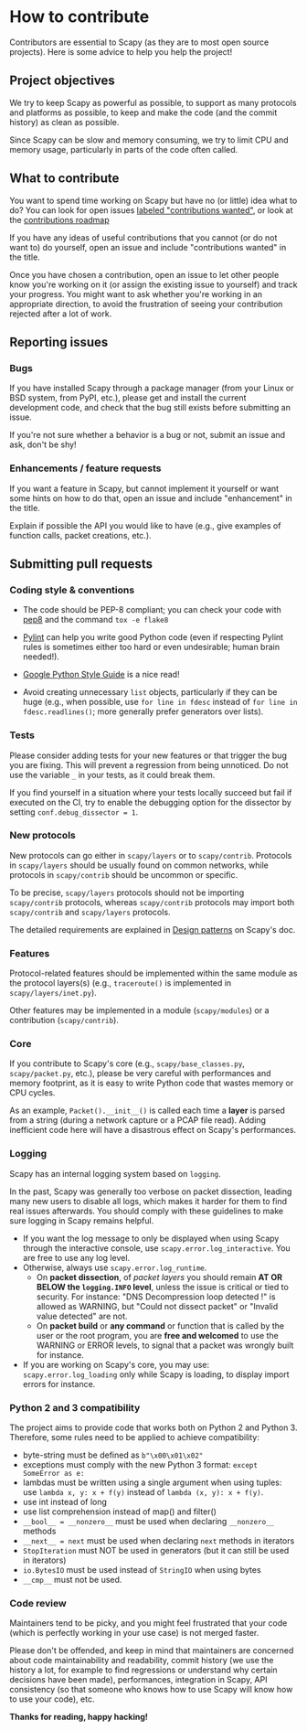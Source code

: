 # How to contribute

Contributors are essential to Scapy (as they are to most open source
projects). Here is some advice to help you help the project!

## Project objectives

We try to keep Scapy as powerful as possible, to support as many
protocols and platforms as possible, to keep and make the code (and
the commit history) as clean as possible.

Since Scapy can be slow and memory consuming, we try to limit CPU and
memory usage, particularly in parts of the code often called.

## What to contribute

You want to spend time working on Scapy but have no (or little)
idea what to do? You can look for open issues
[labeled "contributions wanted"](https://github.com/secdev/scapy/labels/contributions%20wanted), or look at the [contributions roadmap](https://github.com/secdev/scapy/issues/399)

If you have any ideas of useful contributions that you cannot (or do
not want to) do yourself, open an issue and include
"contributions wanted" in the title.

Once you have chosen a contribution, open an issue to let other people
know you're working on it (or assign the existing issue to yourself)
and track your progress. You might want to ask whether you're working
in an appropriate direction, to avoid the frustration of seeing your
contribution rejected after a lot of work.

## Reporting issues

### Bugs

If you have installed Scapy through a package manager (from your Linux
or BSD system, from PyPI, etc.), please get and install the current
development code, and check that the bug still exists before
submitting an issue.

If you're not sure whether a behavior is a bug or not, submit an issue
and ask, don't be shy!

### Enhancements / feature requests

If you want a feature in Scapy, but cannot implement it yourself or
want some hints on how to do that, open an issue and include
"enhancement" in the title.

Explain if possible the API you would like to have (e.g., give examples
of function calls, packet creations, etc.).

## Submitting pull requests

### Coding style & conventions

-   The code should be PEP-8 compliant; you can check your code with
    [pep8](https://pypi.python.org/pypi/pep8) and the command `tox -e flake8`

-   [Pylint](http://www.pylint.org/) can help you write good Python
    code (even if respecting Pylint rules is sometimes either too hard
    or even undesirable; human brain needed!).

-   [Google Python Style Guide](https://google.github.io/styleguide/pyguide.html)
    is a nice read!

-   Avoid creating unnecessary `list` objects, particularly if they
    can be huge (e.g., when possible, use `for line in fdesc` instead of
    `for line in fdesc.readlines()`; more generally prefer generators over
    lists).

### Tests

Please consider adding tests for your new features or that trigger the
bug you are fixing. This will prevent a regression from being
unnoticed. Do not use the variable `_`  in your tests, as it could break them.

If you find yourself in a situation where your tests locally succeed  but 
fail if executed on the CI, try to enable the debugging option for the 
dissector by setting `conf.debug_dissector = 1`.

### New protocols

New protocols can go either in `scapy/layers` or to
`scapy/contrib`. Protocols in `scapy/layers` should be usually found
on common networks, while protocols in `scapy/contrib` should be
uncommon or specific.

To be precise, `scapy/layers` protocols should not be importing `scapy/contrib`
protocols, whereas `scapy/contrib` protocols may import both `scapy/contrib` and
`scapy/layers` protocols.

The detailed requirements are explained in [Design patterns](https://scapy.readthedocs.io/en/latest/build_dissect.html#design-patterns) on Scapy's doc.

### Features

Protocol-related features should be implemented within the same module
as the protocol layers(s) (e.g., `traceroute()` is implemented in
`scapy/layers/inet.py`).

Other features may be implemented in a module (`scapy/modules`) or a
contribution (`scapy/contrib`).

### Core

If you contribute to Scapy's core (e.g., `scapy/base_classes.py`,
`scapy/packet.py`, etc.), please be very careful with performances and
memory footprint, as it is easy to write Python code that wastes
memory or CPU cycles.

As an example, `Packet().__init__()` is called each time a **layer** is
parsed from a string (during a network capture or a PCAP file
read). Adding inefficient code here will have a disastrous effect on
Scapy's performances.

### Logging

Scapy has an internal logging system based on `logging`.

In the past, Scapy was generally too verbose on packet dissection,
leading many new users to disable all logs, which makes it harder for them
to find real issues afterwards. You should comply with these guidelines to
make sure logging in Scapy remains helpful.

-  If you want the log message to only be displayed when using Scapy through
   the interactive console, use `scapy.error.log_interactive`. You are free to
   use any log level.
-  Otherwise, always use `scapy.error.log_runtime`.
   -  On **packet dissection**, of *packet layers*
      you should remain **AT OR BELOW the `logging.INFO` level**, unless the
      issue is critical or tied to security.
      For instance: "DNS Decompression loop detected !" is allowed as WARNING,
      but "Could not dissect packet" or "Invalid value detected" are not.
   -  On **packet build** or **any command** or function that is called by the
      user or the root program, you are **free and welcomed** to use the WARNING
      or ERROR levels, to signal that a packet was wrongly built for instance.
-  If you are working on Scapy's core, you may use: `scapy.error.log_loading`
   only while Scapy is loading, to display import errors for instance.


### Python 2 and 3 compatibility

The project aims to provide code that works both on Python 2 and Python 3. Therefore, some rules need to be applied to achieve compatibility:

-   byte-string must be defined as `b"\x00\x01\x02"`
-   exceptions must comply with the new Python 3 format: `except SomeError as e:`
-   lambdas must be written using a single argument when using tuples: use `lambda x, y: x + f(y)` instead of `lambda (x, y): x + f(y)`.
-   use int instead of long
-   use list comprehension instead of map() and filter()
-   `__bool__ = __nonzero__` must be used when declaring `__nonzero__` methods
-   `__next__ = next` must be used when declaring `next` methods in iterators
-   `StopIteration` must NOT be used in generators (but it can still be used in iterators)
-   `io.BytesIO` must be used instead of `StringIO` when using bytes
-   `__cmp__` must not be used.

### Code review

Maintainers tend to be picky, and you might feel frustrated that your
code (which is perfectly working in your use case) is not merged
faster.

Please don't be offended, and keep in mind that maintainers are
concerned about code maintainability and readability, commit history
(we use the history a lot, for example to find regressions or
understand why certain decisions have been made), performances,
integration in Scapy, API consistency (so that someone who knows how
to use Scapy will know how to use your code), etc.

**Thanks for reading, happy hacking!**
